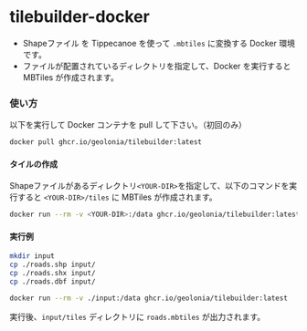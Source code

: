 # tilebuilder-docker

- Shapeファイル を Tippecanoe を使って `.mbtiles` に変換する Docker 環境です。  
- ファイルが配置されているディレクトリを指定して、Docker を実行すると MBTiles が作成されます。

### 使い方

以下を実行して Docker コンテナを pull して下さい。（初回のみ）
```bash
docker pull ghcr.io/geolonia/tilebuilder:latest
```

#### タイルの作成
Shapeファイルがあるディレクトリ`<YOUR-DIR>`を指定して、以下のコマンドを実行すると `<YOUR-DIR>/tiles` に MBTiles が作成されます。

```bash
docker run --rm -v <YOUR-DIR>:/data ghcr.io/geolonia/tilebuilder:latest
```

#### 実行例

```bash
mkdir input
cp ./roads.shp input/
cp ./roads.shx input/
cp ./roads.dbf input/

docker run --rm -v ./input:/data ghcr.io/geolonia/tilebuilder:latest
```

実行後、`input/tiles` ディレクトリに `roads.mbtiles` が出力されます。
